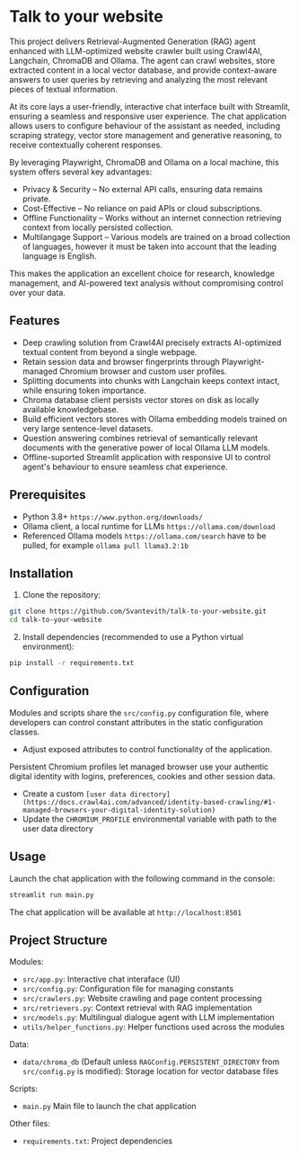 # Talk to your website

This project delivers Retrieval-Augmented Generation (RAG) agent enhanced with LLM-optimized website crawler built using Crawl4AI, Langchain, ChromaDB and Ollama. The agent can crawl websites, store extracted content in a local vector database, and provide context-aware answers to user queries by retrieving and analyzing the most relevant pieces of textual information.

At its core lays a user-friendly, interactive chat interface built with Streamlit, ensuring a seamless and responsive user experience. The chat application allows users to configure behaviour of the assistant as needed, including scraping strategy, vector store management and generative reasoning, to receive contextually coherent responses.

By leveraging Playwright, ChromaDB and Ollama on a local machine, this system offers several key advantages:
- Privacy & Security – No external API calls, ensuring data remains private.
- Cost-Effective – No reliance on paid APIs or cloud subscriptions.
- Offline Functionality – Works without an internet connection retrieving context from locally persisted collection.
- Multilangage Support – Various models are trained on a broad collection of languages, however it must be taken into account that the leading language is English.

This makes the application an excellent choice for research, knowledge management, and AI-powered text analysis without compromising control over your data.

## Features

- Deep crawling solution from Crawl4AI precisely extracts AI-optimized textual content from beyond a single webpage. 
- Retain session data and browser fingerprints through Playwright-managed Chromium browser and custom user profiles. 
- Splitting documents into chunks with Langchain keeps context intact, while ensuring token importance.
- Chroma database client persists vector stores on disk as locally available knowledgebase.
- Build efficient vectors stores with Ollama embedding models trained on very large sentence-level datasets.
- Question answering combines retrieval of semantically relevant documents with the generative power of local Ollama LLM models.
- Offline-suported Streamlit application with responsive UI to control agent's behaviour to ensure seamless chat experience.

## Prerequisites

- Python 3.8+ `https://www.python.org/downloads/`
- Ollama client, a local runtime for LLMs `https://ollama.com/download`
- Referenced Ollama models `https://ollama.com/search` have to be pulled, for example `ollama pull llama3.2:1b`

## Installation

1. Clone the repository:
```bash
git clone https://github.com/Svantevith/talk-to-your-website.git
cd talk-to-your-website
```

2. Install dependencies (recommended to use a Python virtual environment):
```bash
pip install -r requirements.txt
```

## Configuration

Modules and scripts share the `src/config.py` configuration file, where developers can control constant attributes in the static configuration classes. 
 - Adjust exposed attributes to control functionality of the application.

Persistent Chromium profiles let managed browser use your authentic digital identity with logins, preferences, cookies and other session data.
 - Create a custom `[user data directory](https://docs.crawl4ai.com/advanced/identity-based-crawling/#1-managed-browsers-your-digital-identity-solution)`
 - Update the `CHROMIUM_PROFILE` environmental variable with path to the user data directory

## Usage

Launch the chat application with the following command in the console:

```bash
streamlit run main.py
```

The chat application will be available at `http://localhost:8501`

## Project Structure

Modules:
- `src/app.py`: Interactive chat interaface (UI)
- `src/config.py`: Configuration file for managing constants
- `src/crawlers.py`: Website crawling and page content processing
- `src/retrievers.py`: Context retrieval with RAG implementation
- `src/models.py`: Multilingual dialogue agent with LLM implementation
- `utils/helper_functions.py`: Helper functions used across the modules

Data:
- `data/chroma_db` (Default unless `RAGConfig.PERSISTENT_DIRECTORY` from `src/config.py` is modified): Storage location for vector database files

Scripts:
- `main.py` Main file to launch the chat application

Other files:
- `requirements.txt`: Project dependencies
